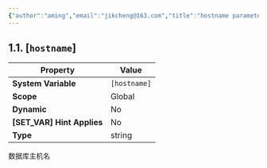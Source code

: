 ```yaml
---
{"author":"aming","email":"jikcheng@163.com","title":"hostname parameter","creation_date":"2022-06-27 15:57","Last modified date":"2022-12-12 13:34","tags":"hostname parameter","File Folder with relative path":"database/MySQL/Doc/MySQL administration/MySQL parameter","remark":null,"other":null,"dg-publish":true,"permalink":"/database/my-sql/doc/my-sql-administration/my-sql-parameter/hostname-parameter/","dgPassFrontmatter":true}
---
```






## 1.1. [`hostname`]

|          Property          |    Value     |
| -------------------------- | ------------ |
| **System Variable**        | `[hostname]` |
| **Scope**                  | Global       |
| **Dynamic**                | No           |
| **[SET_VAR] Hint Applies** | No           |
| **Type**                   | string       |

数据库主机名


